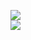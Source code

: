 [![](https://img.shields.io/badge/Made%20With-Github%20Spray-lightgrey.svg?style=for-the-badge&logo=github)](https://github.com/Annihil/github-spray#17914)  
[![](https://i.imgur.com/2DrTn0Z.gif)](https://github.com/Annihil/github-spray)
